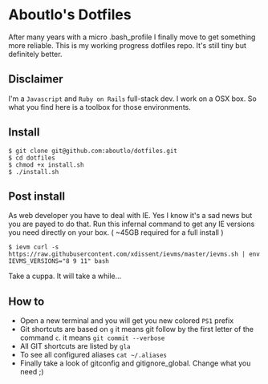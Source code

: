 # Aboutlo's Dotfiles

After many years with a micro .bash_profile I finally move to get something more reliable.
This is my working progress dotfiles repo. It's still tiny but definitely better.

## Disclaimer
I'm a `Javascript` and `Ruby on Rails` full-stack dev. I work on a OSX box.
So what you find here is a toolbox for those environments.

## Install

    $ git clone git@github.com:aboutlo/dotfiles.git
    $ cd dotfiles
    $ chmod +x install.sh
    $ ./install.sh

## Post install

As web developer you have to deal with IE. Yes I know it's a sad news but you are payed to do that.
Run this infernal command to get any IE versions you need directly on your box. ( ~45GB required for a full install )

    $ ievm curl -s https://raw.githubusercontent.com/xdissent/ievms/master/ievms.sh | env IEVMS_VERSIONS="8 9 11" bash

Take a cuppa. It will take a while...

## How to

- Open a new terminal and you will get you new colored `PS1` prefix
- Git shortcuts are based on `g` it means git follow by the first letter of the command  `c`. it means `git commit --verbose`
- All GIT shortcuts are listed by `gla`
- To see all configured aliases `cat ~/.aliases`
- Finally take a look of gitconfig and gitignore_global. Change what you need ;)
